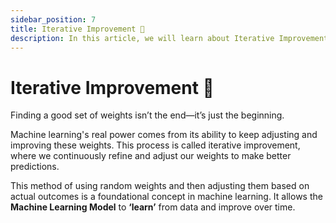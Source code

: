 ```yaml
---
sidebar_position: 7
title: Iterative Improvement 🌟
description: In this article, we will learn about Iterative Improvement in Machine Learning.
---
```


# Iterative Improvement 🌟

Finding a good set of weights isn’t the end—it’s just the beginning.

Machine learning's real power comes from its ability to keep adjusting and improving these weights. This process is called iterative improvement, where we continuously refine and adjust our weights to make better predictions.

This method of using random weights and then adjusting them based on actual outcomes is a foundational concept in machine learning. It allows the **Machine Learning Model** to **‘learn’** from data and improve over time.
